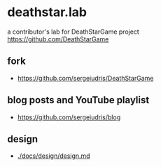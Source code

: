 # deathstar.lab
a contributor's lab for DeathStarGame project https://github.com/DeathStarGame

## fork

- https://github.com/sergeiudris/DeathStarGame

## blog posts and YouTube playlist

- https://github.com/sergeiudris/blog

## design

- [./docs/design/design.md](./docs/design/design.md)